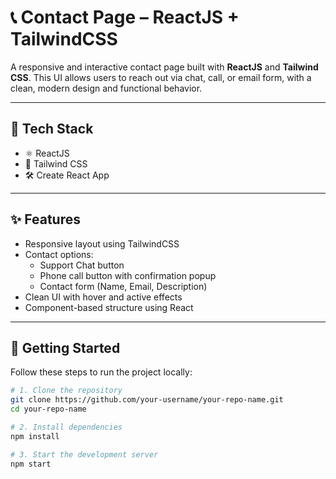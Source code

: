 # 📞 Contact Page – ReactJS + TailwindCSS

A responsive and interactive contact page built with **ReactJS** and **Tailwind CSS**. This UI allows users to reach out via chat, call, or email form, with a clean, modern design and functional behavior.

---

## 🧰 Tech Stack

- ⚛️ ReactJS
- 🎨 Tailwind CSS
- 🛠️ Create React App

---

## ✨ Features

- Responsive layout using TailwindCSS
- Contact options:
  - Support Chat button
  - Phone call button with confirmation popup
  - Contact form (Name, Email, Description)
- Clean UI with hover and active effects
- Component-based structure using React

---

## 🚀 Getting Started

Follow these steps to run the project locally:

```bash
# 1. Clone the repository
git clone https://github.com/your-username/your-repo-name.git
cd your-repo-name

# 2. Install dependencies
npm install

# 3. Start the development server
npm start
